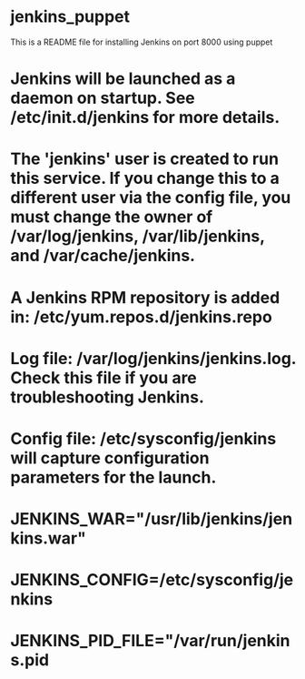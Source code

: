 # jenkins_puppet

This is a README file for installing Jenkins on port 8000 using puppet

# Jenkins will be launched as a daemon on startup. See /etc/init.d/jenkins for more details.

# The 'jenkins' user is created to run this service. If you change this to a different user via the config file, you must change the owner of /var/log/jenkins, /var/lib/jenkins, and /var/cache/jenkins.

# A Jenkins RPM repository is added in: /etc/yum.repos.d/jenkins.repo

# Log file: /var/log/jenkins/jenkins.log. Check this file if you are troubleshooting Jenkins.

# Config file: /etc/sysconfig/jenkins will capture configuration parameters for the launch.

# JENKINS_WAR="/usr/lib/jenkins/jenkins.war"
# JENKINS_CONFIG=/etc/sysconfig/jenkins
# JENKINS_PID_FILE="/var/run/jenkins.pid
